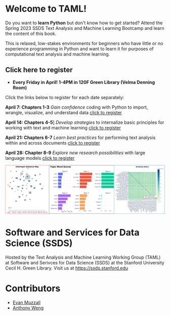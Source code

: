 # Welcome to TAML!

Do you want to **learn Python** but don't know how to get started? Attend the Spring 2023 SSDS Text Analysis and Machine Learning Bootcamp and learn the content of this book. 

This is relaxed, low-stakes environments for beginners who have little or no experience programming in Python and want to learn it for purposes of computational text analysis and machine learning. 

## Click here to register

* **Every Friday in April! 1-4PM in 120F Green Library (Velma Denning Room)** 

Click the links below to register for each date separately: 

**April 7: Chapters 1-3** _Gain confidence_ coding with Python to import, wrangle, visualize, and understand data [click to register](https://appointments.library.stanford.edu/event/10385304)

**April 14: Chapters 4-5**] _Develop strategies_ to internalize basic principles for working with text and machine learning [click to register](https://appointments.library.stanford.edu/event/10385307)

**April 21: Chapters 6-7** _Learn best practices_ for performing text analysis within and across documents [click to register](https://appointments.library.stanford.edu/event/10385314)

**April 28: Chapter 8-9** _Explore new research possibilities_ with large language models [click to register](https://appointments.library.stanford.edu/event/10385321)

![triviz](spring2023/img/triviz.png)

# Software and Services for Data Science (SSDS)
Hosted by the Text Analysis and Machine Learning Working Group (TAML) at Software and Serivces for Data Science (SSDS) at the Stanford University Cecil H. Green Library. Visit us at https://ssds.stanford.edu

# Contributors
* [Evan Muzzall](https://library.stanford.edu/people/muzzall)
* [Anthony Weng](https://www.linkedin.com/in/anthony-weng-355033178)
